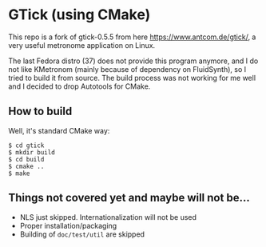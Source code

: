 # GTick (using CMake)

This repo is a fork of gtick-0.5.5 from here https://www.antcom.de/gtick/, a very useful metronome application on Linux.

The last Fedora distro (37) does not provide this program anymore, and I do not like KMetronom (mainly because of dependency on FluidSynth), so I tried to build it from source. The build process was not working for me well and I decided to drop Autotools for CMake.

## How to build

Well, it's standard CMake way:

```shell
$ cd gtick
$ mkdir build
$ cd build
$ cmake ..
$ make
```
## Things not covered yet and maybe will not be...

* NLS just skipped. Internationalization will not be used
* Proper installation/packaging 
* Building of `doc/test/util` are skipped
